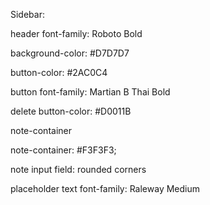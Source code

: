 Sidebar: 

header font-family: Roboto Bold

background-color: #D7D7D7

button-color: #2AC0C4


button font-family: Martian B Thai Bold



delete button-color: #D0011B



note-container

note-container: #F3F3F3;


note input field: rounded corners

placeholder text font-family: Raleway Medium